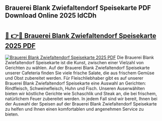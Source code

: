 ## Brauerei Blank Zwiefaltendorf Speisekarte PDF Download Online 2025 ldCDh

# <h2><a href="http://gcagkg7.nevu.top/?p=Brauerei+Blank+Zwiefaltendorf+Speisekarte">🔗 👉🔴 Brauerei Blank Zwiefaltendorf Speisekarte 2025 PDF</a></h2>

[![Brauerei Blank Zwiefaltendorf Speisekarte 2025 PDF](https://i.imgur.com/dBaPXMq.png)](http://gcagkg7.nevu.top/?p=Brauerei+Blank+Zwiefaltendorf+Speisekarte)
Die Brauerei Blank Zwiefaltendorf Speisekarte ist die Kunst, zwischen einer Vielzahl von Gerichten zu wählen. Auf der Brauerei Blank Zwiefaltendorf Speisekarte unserer Cafeteria finden Sie viele frische Salate, die aus frischem Gemüse und Obst zubereitet werden. Für Fleischliebhaber gibt es auf unserer Brauerei Blank Zwiefaltendorf Speisekarte eine Auswahl an Gerichten: Rindfleisch, Schweinefleisch, Huhn und Fisch. Unseren Auserwählten bieten wir köstliche Gerichte wie Schaschlik und Steak an, die bei frischem, natürlichem Feuer zubereitet werden. In jedem Fall sind wir bereit, Ihnen bei der Auswahl der Speisen auf der Brauerei Blank Zwiefaltendorf Speisekarte zu helfen und Ihnen einen komfortablen und angenehmen Service zu bieten.
